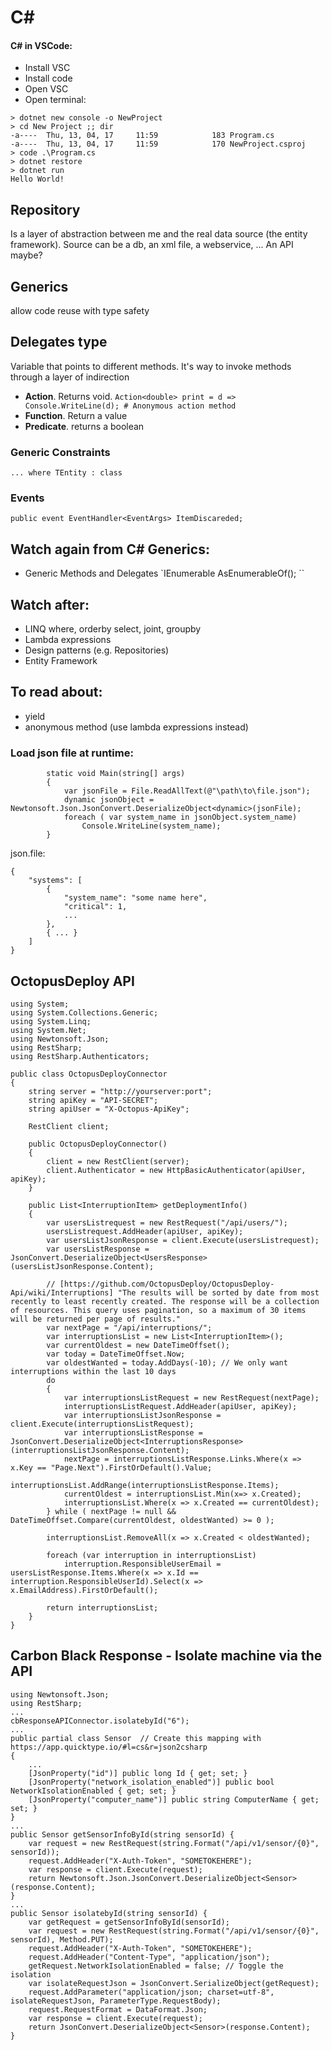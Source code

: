 # C\#

#### C\# in VSCode:

* Install VSC
* Install code
* Open VSC
* Open terminal:

```text
> dotnet new console -o NewProject
> cd New Project ;; dir
-a----  Thu, 13, 04, 17     11:59            183 Program.cs
-a----  Thu, 13, 04, 17     11:59            170 NewProject.csproj
> code .\Program.cs
> dotnet restore
> dotnet run
Hello World!
```

## Repository

Is a layer of abstraction between me and the real data source \(the entity framework\). Source can be a db, an xml file, a webservice, ... An API maybe?

## Generics

allow code reuse with type safety

## Delegates type

Variable that points to different methods. It's way to invoke methods through a layer of indirection

* **Action**. Returns void. `Action<double> print = d => Console.WriteLine(d); # Anonymous action method`
* **Function**. Return a value
* **Predicate**. returns a boolean

### Generic Constraints

`... where TEntity : class`

### Events

`public event EventHandler<EventArgs> ItemDiscareded;`

## Watch again from C\# Generics:

* Generic Methods and Delegates \`IEnumerable AsEnumerableOf\(\); \`\`

## Watch after:

* LINQ where, orderby select, joint, groupby
* Lambda expressions
* Design patterns \(e.g. Repositories\)
* Entity Framework

## To read about:

* yield
* anonymous method \(use lambda expressions instead\)

### Load json file at runtime:

```text
        static void Main(string[] args)
        {
            var jsonFile = File.ReadAllText(@"\path\to\file.json");
            dynamic jsonObject = Newtonsoft.Json.JsonConvert.DeserializeObject<dynamic>(jsonFile);
            foreach ( var system_name in jsonObject.system_name)
                Console.WriteLine(system_name);
        }
```

json.file:

```text
{
    "systems": [
        {
            "system_name": "some name here",
            "critical": 1,
            ...
        },
        { ... }
    ]
}    
```

## OctopusDeploy API

```text
using System;
using System.Collections.Generic;
using System.Linq;
using System.Net;
using Newtonsoft.Json;
using RestSharp;
using RestSharp.Authenticators;

public class OctopusDeployConnector
{
    string server = "http://yourserver:port";
    string apiKey = "API-SECRET";
    string apiUser = "X-Octopus-ApiKey";

    RestClient client;

    public OctopusDeployConnector()
    {
        client = new RestClient(server);
        client.Authenticator = new HttpBasicAuthenticator(apiUser, apiKey);
    }

    public List<InterruptionItem> getDeploymentInfo()
    {
        var usersListrequest = new RestRequest("/api/users/");
        usersListrequest.AddHeader(apiUser, apiKey);
        var usersListJsonResponse = client.Execute(usersListrequest);
        var usersListResponse = JsonConvert.DeserializeObject<UsersResponse>(usersListJsonResponse.Content);

        // [https://github.com/OctopusDeploy/OctopusDeploy-Api/wiki/Interruptions] "The results will be sorted by date from most recently to least recently created. The response will be a collection of resources. This query uses pagination, so a maximum of 30 items will be returned per page of results."
        var nextPage = "/api/interruptions/";
        var interruptionsList = new List<InterruptionItem>();
        var currentOldest = new DateTimeOffset();
        var today = DateTimeOffset.Now;
        var oldestWanted = today.AddDays(-10); // We only want interruptions within the last 10 days
        do
        {
            var interruptionsListRequest = new RestRequest(nextPage);
            interruptionsListRequest.AddHeader(apiUser, apiKey);
            var interruptionsListJsonResponse = client.Execute(interruptionsListRequest);
            var interruptionsListResponse = JsonConvert.DeserializeObject<InterruptionsResponse>(interruptionsListJsonResponse.Content);
            nextPage = interruptionsListResponse.Links.Where(x => x.Key == "Page.Next").FirstOrDefault().Value;
            interruptionsList.AddRange(interruptionsListResponse.Items);
            currentOldest = interruptionsList.Min(x=> x.Created);
            interruptionsList.Where(x => x.Created == currentOldest);
        } while ( nextPage != null && DateTimeOffset.Compare(currentOldest, oldestWanted) >= 0 );

        interruptionsList.RemoveAll(x => x.Created < oldestWanted);

        foreach (var interruption in interruptionsList)
            interruption.ResponsibleUserEmail = usersListResponse.Items.Where(x => x.Id == interruption.ResponsibleUserId).Select(x => x.EmailAddress).FirstOrDefault();

        return interruptionsList;
    }
}
```

## Carbon Black Response - Isolate machine via the API

```text
using Newtonsoft.Json;
using RestSharp;
...
cbResponseAPIConnector.isolatebyId("6");
...
public partial class Sensor  // Create this mapping with https://app.quicktype.io/#l=cs&r=json2csharp
{
    ...
    [JsonProperty("id")] public long Id { get; set; }
    [JsonProperty("network_isolation_enabled")] public bool NetworkIsolationEnabled { get; set; }
    [JsonProperty("computer_name")] public string ComputerName { get; set; }
}
...
public Sensor getSensorInfoById(string sensorId) {
    var request = new RestRequest(string.Format("/api/v1/sensor/{0}", sensorId));
    request.AddHeader("X-Auth-Token", "SOMETOKEHERE");
    var response = client.Execute(request);
    return Newtonsoft.Json.JsonConvert.DeserializeObject<Sensor>(response.Content);
}
...
public Sensor isolatebyId(string sensorId) {
    var getRequest = getSensorInfoById(sensorId);
    var request = new RestRequest(string.Format("/api/v1/sensor/{0}", sensorId), Method.PUT);
    request.AddHeader("X-Auth-Token", "SOMETOKEHERE");
    request.AddHeader("Content-Type", "application/json");
    getRequest.NetworkIsolationEnabled = false; // Toggle the isolation
    var isolateRequestJson = JsonConvert.SerializeObject(getRequest);
    request.AddParameter("application/json; charset=utf-8", isolateRequestJson, ParameterType.RequestBody);
    request.RequestFormat = DataFormat.Json;
    var response = client.Execute(request);
    return JsonConvert.DeserializeObject<Sensor>(response.Content);
}
```

